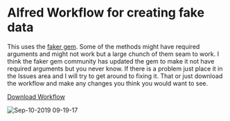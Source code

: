 # Alfred Workflow for creating fake data

This uses the [faker gem](https://github.com/stympy/faker). Some of the methods might have required arguments and might not work but a large chunch of them seam to work. I think the faker gem community has updated the gem to make it not have required arguments but you never know. If there is a problem just place it in the Issues area and I will try to get around to fixing it. That or just download the workflow and make any changes you think you would want to see.

[Download Workflow](https://github.com/newdark/faker-alfred-workflow/releases/download/1.1.5/Faker.alfredworkflow)

![Sep-10-2019 09-19-17](https://user-images.githubusercontent.com/13140/64631567-39426900-d3ac-11e9-87b7-eaeb2af5c4c5.gif)
